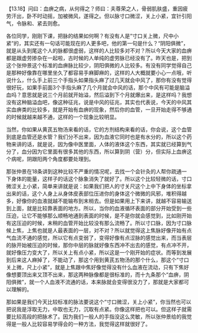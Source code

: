 【13.18】问曰：血痹之病，从何得之？师曰：夫尊荣之人，骨弱肌肤盛，重因疲劳汗出，卧不时动摇，加被微风，遂得之。但以脉寸口微涩，关上小紧，宜针引阳气，令脉和、紧去则愈。

各位同学，刚刚下课，把脉的结果如何啊？有没有人是“寸口关上微，尺中小紧”的，其实还有一句话可能现在的人更多吧，他的第一句是什么？“阴阳俱微”，就是从头到尾这个人的脉都很虚弱，这样的人比较多对不对？所以今天大家的血痹都是跟虚劳掺杂在一起啦，古时候的人单纯的虚劳脉已经没有了。昨天也是，把到这个张仲景这个标准的血痹脉比较少，阴阳俱微的人比较多。有没有同学觉得自己是那种好像靠在哪里坐久了都容易手麻脚麻的，这样的人大概就要小心一点哦，听说什么，什么手上前三个手指头如果指头麻了过几天就会中风了，那你有没有觉得很好玩，如果手前面3个手指头麻了几个月就会中风的话，那个中风有可能是脑溢血吗？意思就是说三个月前就开始溢，然后溢到下个月就爆出来，是这样吗？我想没有这种脑溢血吧，像这种征兆，说是中风的征兆，其实也代表说，今天的中风其实血痹类的比较多，就是开始有血痹的现象，然后你的血管，一旦开始走得不够通的时候就越来越不通，这样的一个现象比较明显。

当然，你如果从黄芪五物汤来看的话，它的方剂结构来看的话，你会说，这个血管到底是血管还是水管？我们分不出来，因为血液它同时也是有水分的，所以这个药物来讲的话，就是说，因为像中医里面，人体的液体这个东西，其实就已经算到气分了，血分因为它里面有很多其他的东西，所以算到阴（营）分，但实际上血痹这个病呢，阴跟阳两个角度都要处理到。

那张仲景在18条讲到这种比较不严重的情况呢，去找一个会针灸的人帮你疏通一下身体的能量，这样子的话这个脉象消失了就好了。所以这个比较轻微的话，寸口微涩关上小紧，简单来讲就是说：如果我们把人的寸关尺这个上中下身体的坐标拿出来的话，这个人身上从身体皮表部位压进你的身体这个微微的风邪，堆积得越多，好像你的血液就越不能输布到末梢去。但是如果用上下来讲，就越不容易输送到上面，就是比较靠表面的地方。所以，当你的血液循环表面的部分开始受到一些压迫，让它不能够那么顺畅地通到表面的时候，是不是你就会感觉到，比如刚开始有这压迫的时候，末稍的血管开始比较没有那么流畅了。所以寸口脉，因为寸口脉候上焦，上焦也就是人最表面的一层，对不对？所以就觉得这上焦脉好像开始有点气血流不通的感觉，所以它有点变弱了，变得好像有点涩脉的感觉出来，而当表层的脉开始被压迫的时候，那你中层的脉就好像东西冲不出去的感觉，有点冲不开，就好像压力变大了，所以关上有点小紧，所以这是一个刚开始的症状。而等到发展到后来这人麻掉了，不能动了，那这个用到黄芪五物汤的那个什么，那这个“寸口关上微，尺上小紧”，就是上焦跟中焦好像觉得没有什么血液在流动，只有下焦好像想要顶出来又顶不出来，那这两种脉像都是很标准的，而十九条那个“血痹，阴阳俱微”，就一个人血液不流通的话，本来脉就会变得很没力了，那就是大家都可以理解的。

那如果是我们今天比较标准的脉法要说这个“寸口微涩，关上小紧”，你当然也可以把说我是浮取无力，中取也无力，沉取有点紧。你像这样把也可以。但这样子就需要比较高段的把脉术了。因为我们一般人的手指没这么灵敏，所以张仲景给的我觉得是一般人比较容易学得会的一种方法，我觉得这样就很好了。
